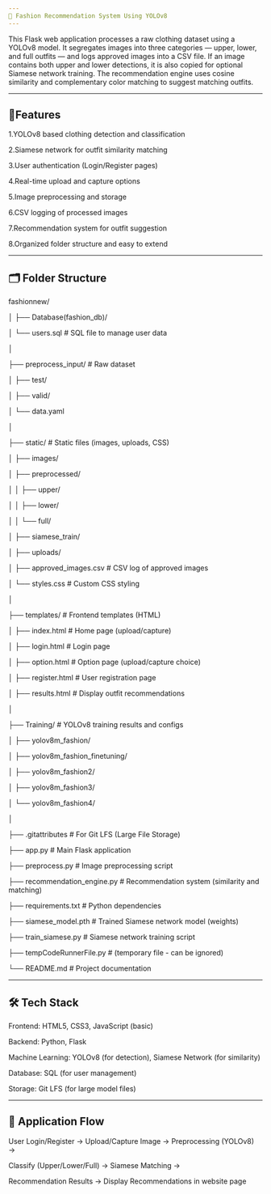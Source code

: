 ```yaml
---
👗 Fashion Recommendation System Using YOLOv8
---
```

This Flask web application processes a raw clothing dataset using a YOLOv8 model.
It segregates images into three categories — upper, lower, and full outfits — and logs approved images into a CSV file.
If an image contains both upper and lower detections, it is also copied for optional Siamese network training.
The recommendation engine uses cosine similarity and complementary color matching to suggest matching outfits.


---
🚀Features
---
1.YOLOv8 based clothing detection and classification

2.Siamese network for outfit similarity matching

3.User authentication (Login/Register pages)

4.Real-time upload and capture options

5.Image preprocessing and storage

6.CSV logging of processed images

7.Recommendation system for outfit suggestion

8.Organized folder structure and easy to extend

---
🗂️ Folder Structure
---

fashionnew/

│
├── Database(fashion_db)/

│   └── users.sql                      # SQL file to manage user data

│

├── preprocess_input/                  # Raw dataset

│   ├── test/

│   ├── valid/

│   └── data.yaml

│

├── static/                             # Static files (images, uploads, CSS)

│   ├── images/

│   ├── preprocessed/

│   │   ├── upper/

│   │   ├── lower/

│   │   └── full/

│   ├── siamese_train/

│   ├── uploads/

│   ├── approved_images.csv             # CSV log of approved images

│   └── styles.css                      # Custom CSS styling

│

├── templates/                          # Frontend templates (HTML)     

│   ├── index.html                      # Home page (upload/capture)

│   ├── login.html                      # Login page

│   ├── option.html                     # Option page (upload/capture choice)

│   ├── register.html                   # User registration page

│   ├── results.html                    # Display outfit recommendations

│

├── Training/                           # YOLOv8 training results and configs

│   ├── yolov8m_fashion/

│   ├── yolov8m_fashion_finetuning/

│   ├── yolov8m_fashion2/

│   ├── yolov8m_fashion3/

│   └── yolov8m_fashion4/

│


├── .gitattributes                      # For Git LFS (Large File Storage)

├── app.py                               # Main Flask application

├── preprocess.py                        # Image preprocessing script

├── recommendation_engine.py             # Recommendation system (similarity and matching)

├── requirements.txt                     # Python dependencies

├── siamese_model.pth                    # Trained Siamese network model (weights)

├── train_siamese.py                     # Siamese network training script

├── tempCodeRunnerFile.py                 # (temporary file - can be ignored)

└── README.md                             # Project documentation

---
🛠 Tech Stack
---
Frontend: HTML5, CSS3, JavaScript (basic)

Backend: Python, Flask

Machine Learning: YOLOv8 (for detection), Siamese Network (for similarity)

Database: SQL (for user management)

Storage: Git LFS (for large model files)

---
📸 Application Flow
---

User Login/Register → Upload/Capture Image → Preprocessing (YOLOv8) → 

Classify (Upper/Lower/Full) → Siamese Matching → 

Recommendation Results → Display Recommendations in website page
